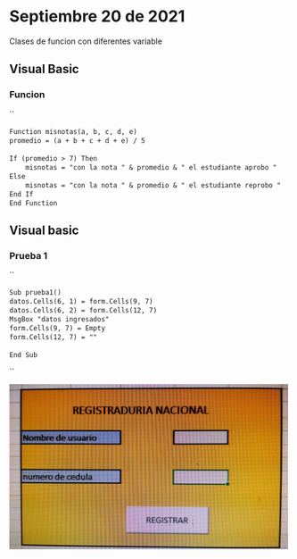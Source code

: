 # Septiembre 20 de 2021

Clases de funcion con diferentes variable

## Visual Basic

### Funcion

``

    Function misnotas(a, b, c, d, e)
    promedio = (a + b + c + d + e) / 5
    
    If (promedio > 7) Then
        misnotas = "con la nota " & promedio & " el estudiante aprobo "
    Else
        misnotas = "con la nota " & promedio & " el estudiante reprobo "
    End If
    End Function

## Visual basic

### Prueba 1

``

    Sub prueba1()
    datos.Cells(6, 1) = form.Cells(9, 7)
    datos.Cells(6, 2) = form.Cells(12, 7)
    MsgBox "datos ingresados"
    form.Cells(9, 7) = Empty
    form.Cells(12, 7) = ""
    
    End Sub
``

<img src="usuario.jpg" width="500">